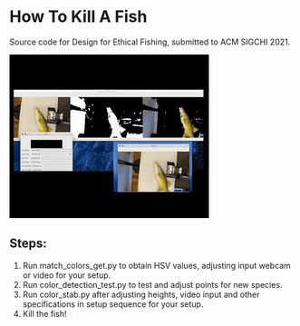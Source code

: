 # How To Kill A Fish
 
Source code for Design for Ethical Fishing, submitted to ACM SIGCHI 2021.

![](fishgif.gif)

## Steps:

1. Run match_colors_get.py to obtain HSV values, adjusting input webcam or video for your setup.
2. Run color_detection_test.py to test and adjust points for new species. 
3. Run color_stab.py after adjusting heights, video input and other specifications in setup sequence for your setup.
4. Kill the fish!

